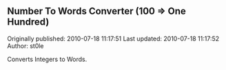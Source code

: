 ## Number To Words Converter (100 => One Hundred) 
Originally published: 2010-07-18 11:17:51 
Last updated: 2010-07-18 11:17:52 
Author: st0le  
 
Converts Integers to Words.